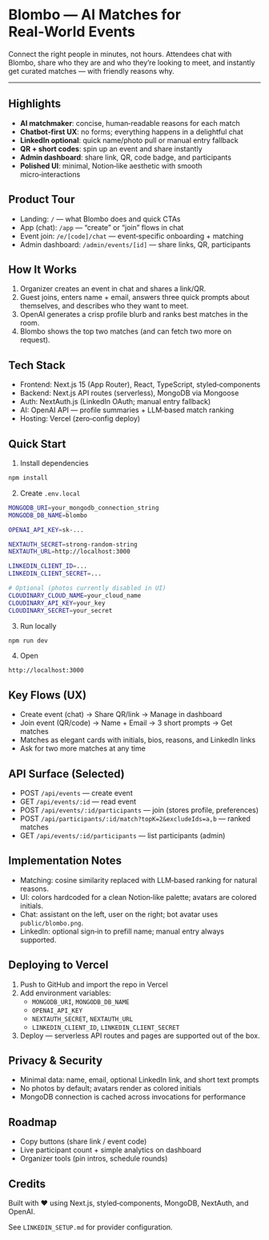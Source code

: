 # Blombo — AI Matches for Real‑World Events

Connect the right people in minutes, not hours. Attendees chat with Blombo, share who they are and who they’re looking to meet, and instantly get curated matches — with friendly reasons why.

---

## Highlights

- **AI matchmaker**: concise, human‑readable reasons for each match
- **Chatbot‑first UX**: no forms; everything happens in a delightful chat
- **LinkedIn optional**: quick name/photo pull or manual entry fallback
- **QR + short codes**: spin up an event and share instantly
- **Admin dashboard**: share link, QR, code badge, and participants
- **Polished UI**: minimal, Notion‑like aesthetic with smooth micro‑interactions

## Product Tour

- Landing: `/` — what Blombo does and quick CTAs
- App (chat): `/app` — “create” or “join” flows in chat
- Event join: `/e/[code]/chat` — event‑specific onboarding + matching
- Admin dashboard: `/admin/events/[id]` — share links, QR, participants

## How It Works

1. Organizer creates an event in chat and shares a link/QR.
2. Guest joins, enters name + email, answers three quick prompts about themselves, and describes who they want to meet.
3. OpenAI generates a crisp profile blurb and ranks best matches in the room.
4. Blombo shows the top two matches (and can fetch two more on request).

## Tech Stack

- Frontend: Next.js 15 (App Router), React, TypeScript, styled‑components
- Backend: Next.js API routes (serverless), MongoDB via Mongoose
- Auth: NextAuth.js (LinkedIn OAuth; manual entry fallback)
- AI: OpenAI API — profile summaries + LLM‑based match ranking
- Hosting: Vercel (zero‑config deploy)

## Quick Start

1. Install dependencies

```bash
npm install
```

2. Create `.env.local`

```bash
MONGODB_URI=your_mongodb_connection_string
MONGODB_DB_NAME=blombo

OPENAI_API_KEY=sk-...

NEXTAUTH_SECRET=strong-random-string
NEXTAUTH_URL=http://localhost:3000

LINKEDIN_CLIENT_ID=...
LINKEDIN_CLIENT_SECRET=...

# Optional (photos currently disabled in UI)
CLOUDINARY_CLOUD_NAME=your_cloud_name
CLOUDINARY_API_KEY=your_key
CLOUDINARY_SECRET=your_secret
```

3. Run locally

```bash
npm run dev
```

4. Open

```
http://localhost:3000
```

## Key Flows (UX)

- Create event (chat) → Share QR/link → Manage in dashboard
- Join event (QR/code) → Name + Email → 3 short prompts → Get matches
- Matches as elegant cards with initials, bios, reasons, and LinkedIn links
- Ask for two more matches at any time

## API Surface (Selected)

- POST `/api/events` — create event
- GET `/api/events/:id` — read event
- POST `/api/events/:id/participants` — join (stores profile, preferences)
- POST `/api/participants/:id/match?topK=2&excludeIds=a,b` — ranked matches
- GET `/api/events/:id/participants` — list participants (admin)

## Implementation Notes

- Matching: cosine similarity replaced with LLM‑based ranking for natural reasons.
- UI: colors hardcoded for a clean Notion‑like palette; avatars are colored initials.
- Chat: assistant on the left, user on the right; bot avatar uses `public/blombo.png`.
- LinkedIn: optional sign‑in to prefill name; manual entry always supported.

## Deploying to Vercel

1. Push to GitHub and import the repo in Vercel
2. Add environment variables:
   - `MONGODB_URI`, `MONGODB_DB_NAME`
   - `OPENAI_API_KEY`
   - `NEXTAUTH_SECRET`, `NEXTAUTH_URL`
   - `LINKEDIN_CLIENT_ID`, `LINKEDIN_CLIENT_SECRET`
3. Deploy — serverless API routes and pages are supported out of the box.

## Privacy & Security

- Minimal data: name, email, optional LinkedIn link, and short text prompts
- No photos by default; avatars render as colored initials
- MongoDB connection is cached across invocations for performance

## Roadmap

- Copy buttons (share link / event code)
- Live participant count + simple analytics on dashboard
- Organizer tools (pin intros, schedule rounds)

## Credits

Built with ❤️ using Next.js, styled‑components, MongoDB, NextAuth, and OpenAI.

See `LINKEDIN_SETUP.md` for provider configuration.
